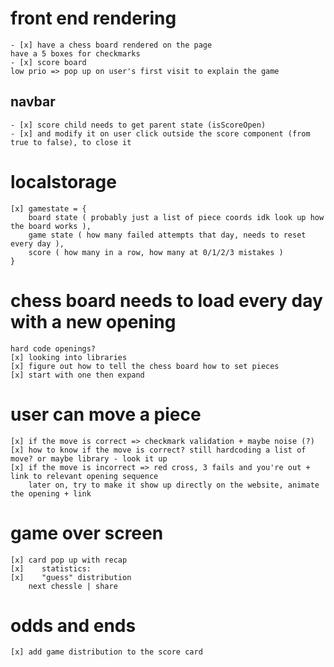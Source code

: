 # front end rendering

    - [x] have a chess board rendered on the page
    have a 5 boxes for checkmarks
    - [x] score board
    low prio => pop up on user's first visit to explain the game 

## navbar 

    - [x] score child needs to get parent state (isScoreOpen)
    - [x] and modify it on user click outside the score component (from true to false), to close it

# localstorage

    [x] gamestate = {
        board state ( probably just a list of piece coords idk look up how the board works ),
        game state ( how many failed attempts that day, needs to reset every day ),
        score ( how many in a row, how many at 0/1/2/3 mistakes )
    }

# chess board needs to load every day with a new opening

    hard code openings?
    [x] looking into libraries
    [x] figure out how to tell the chess board how to set pieces
    [x] start with one then expand 

# user can move a piece

    [x] if the move is correct => checkmark validation + maybe noise (?)
    [x] how to know if the move is correct? still hardcoding a list of move? or maybe library - look it up
    [x] if the move is incorrect => red cross, 3 fails and you're out + link to relevant opening sequence
        later on, try to make it show up directly on the website, animate the opening + link
    
# game over screen

    [x] card pop up with recap
    [x]    statistics:
    [x]    "guess" distribution
        next chessle | share

# odds and ends

    [x] add game distribution to the score card
    